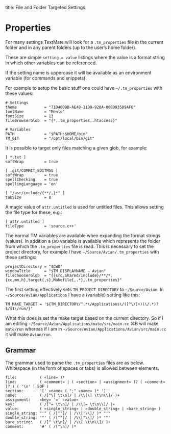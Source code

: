 title: File and Folder Targeted Settings

# Properties

For many settings TextMate will look for a `.tm_properties` file in the current folder and in any parent folders (up to the user’s home folder).

These are simple `setting = value` listings where the value is a format string in which other variables can be referenced.

If the setting name is uppercase it will be available as an environment variable (for commands and snippets).

For example to setup the basic stuff one could have `~/.tm_properties` with these values:

	# Settings
	theme            = "71D40D9D-AE48-11D9-920A-000D93589AF6"
	fontName         = "Menlo"
	fontSize         = 13
	fileBrowserGlob  = "{*,.tm_properties,.htaccess}"

	# Variables
	PATH             = "$PATH:$HOME/bin"
	TM_GIT           = "/opt/local/bin/git"

It is possible to target only files matching a given glob, for example:

	[ *.txt ]
	softWrap         = true

	[ .git/COMMIT_EDITMSG ]
	softWrap         = true
	spellChecking    = true
	spellingLanguage = 'en'

	[ "/usr/include/{**/,}*" ]
	tabSize          = 8

A magic value of `attr.untitled` is used for untitled files. This allows setting the file type for these, e.g.:

	[ attr.untitled ]
	fileType         = 'source.c++'

The normal TM variables are available when expanding the format strings (values). In addition a `CWD` variable is available which represents the folder from which the `.tm_properties` file is read. This is necessary to set the project directory, for example I have `~/Source/Avian/.tm_properties` with these settings:

	projectDirectory = "$CWD"
	windowTitle      = "$TM_DISPLAYNAME — Avian"
	fileChooserGlob  = "{{src,Shared/include}/**/*.{cc,mm,h},target{,s},Makefile{,.*},.tm_properties}"

The first setting effectively sets `TM_PROJECT_DIRECTORY` to `~/Source/Avian`. In `~/Source/Avian/Applications` I have a (variable) setting like this:

	TM_MAKE_TARGET = '${TM_DIRECTORY/^.*\/Applications\/([^\/]+)(\/.*)?$/$1\/run/}'

What this does is set the make target based on the current directory. So if I am editing `~/Source/Avian/Applications/mate/src/main.cc` ⌘B will make `mate/run` whereas if I am in `~/Source/Avian/Applications/Avian/src/main.cc` it will make `Avian/run`.

## Grammar

The grammar used to parse the `.tm_properties` files are as below. Whitespace (in the form of spaces or tabs) is allowed between elements.

	file:          ( «line» )*
	line:          ( «comment» | ( «section» | «assignment» )? ( «comment» )? ) ( '\n' | EOF )
	section:       '[' «name» ( ";" «name» )* ']'
	name:          ( /[^\] \t\n]/ | /\\[\] \t\n\\]/ )+
	assignment:    «key» '=' «value»
	key:           ( /[^= \t\n]/ | /\\[= \t\n\\]/ )+
	value:         ( «single_string» | «double_string» | «bare_string» )
	single_string: "'" ( /[^']/ | /\\['\\]/ )* "'"
	double_string: '"' ( /[^"]/ | /\\["\\]/ )* '"'
	bare_string:   ( /[^ \t\n]/ | /\\[ \t\n\\]/ )+
	comment:       '#' ( /[^\n]/ )*
